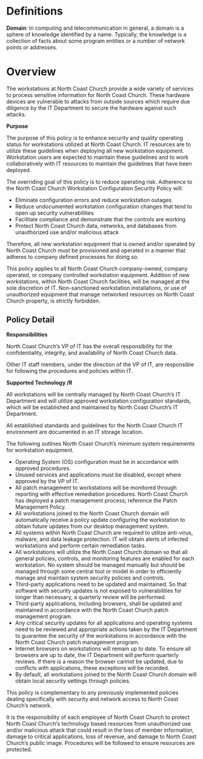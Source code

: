 # **Definitions**

**Domain**: In computing and telecommunication in general, a domain is a sphere of knowledge identified by a name. Typically, the knowledge is a collection of facts about some program entities or a number of network points or addresses.

# **Overview**

The workstations at North Coast Church provide a wide variety of services to process sensitive information for North Coast Church. These hardware devices are vulnerable to attacks from outside sources which require due diligence by the IT Department to secure the hardware against such attacks.

**Purpose**

The purpose of this policy is to enhance security and quality operating status for workstations utilized at North Coast Church. IT resources are to utilize these guidelines when deploying all new workstation equipment. Workstation users are expected to maintain these guidelines and to work collaboratively with IT resources to maintain the guidelines that have been deployed.

The overriding goal of this policy is to reduce operating risk. Adherence to the North Coast Church Workstation Configuration Security Policy will:

- Eliminate configuration errors and reduce workstation outages
- Reduce undocumented workstation configuration changes that tend to open up security vulnerabilities
- Facilitate compliance and demonstrate that the controls are working
- Protect North Coast Church data, networks, and databases from unauthorized use and/or malicious attack

Therefore, all new workstation equipment that is owned and/or operated by North Coast Church must be provisioned and operated in a manner that adheres to company defined processes for doing so.

This policy applies to all North Coast Church company-owned, company operated, or company controlled workstation equipment. Addition of new workstations, within North Coast Church facilities, will be managed at the sole discretion of IT. Non-sanctioned workstation installations, or use of unauthorized equipment that manage networked resources on North Coast Church property, is strictly forbidden.

## **Policy Detail**

**Responsibilities**

North Coast Church’s VP of IT has the overall responsibility for the confidentiality, integrity, and availability of North Coast Church data.

Other IT staff members, under the direction of the VP of IT, are responsible for following the procedures and policies within IT.

**Supported Technology /R**

All workstations will be centrally managed by North Coast Church’s IT Department and will utilize approved workstation configuration standards, which will be established and maintained by North Coast Church’s IT Department.

All established standards and guidelines for the North Coast Church IT environment are documented in an IT storage location.

The following outlines North Coast Church’s minimum system requirements for workstation equipment.

- Operating System (OS) configuration must be in accordance with approved procedures.
- Unused services and applications must be disabled, except where approved by the VP of IT.
- All patch management to workstations will be monitored through reporting with effective remediation procedures. North Coast Church has deployed a patch management process; reference the Patch Management Policy.
- All workstations joined to the North Coast Church domain will automatically receive a policy update configuring the workstation to obtain future updates from our desktop management system.
- All systems within North Coast Church are required to utilize anti-virus, malware, and data leakage protection. IT will obtain alerts of infected workstations and perform certain remediation tasks.
- All workstations will utilize the North Coast Church domain so that all general policies, controls, and monitoring features are enabled for each workstation. No system should be managed manually but should be managed through some central tool or model in order to efficiently manage and maintain system security policies and controls.
- Third-party applications need to be updated and maintained. So that software with security updates is not exposed to vulnerabilities for longer than necessary, a quarterly review will be performed.
- Third-party applications, including browsers, shall be updated and maintained in accordance with the North Coast Church patch management program.
- Any critical security updates for all applications and operating systems need to be reviewed and appropriate actions taken by the IT Department to guarantee the security of the workstations in accordance with the North Coast Church patch management program.
- Internet browsers on workstations will remain up to date. To ensure all browsers are up to date, the IT Department will perform quarterly reviews. If there is a reason the browser cannot be updated, due to conflicts with applications, these exceptions will be recorded.
- By default, all workstations joined to the North Coast Church domain will obtain local security settings through policies.

This policy is complementary to any previously implemented policies dealing specifically with security and network access to North Coast Church’s network.

It is the responsibility of each employee of North Coast Church to protect North Coast Church’s technology based resources from unauthorized use and/or malicious attack that could result in the loss of member information, damage to critical applications, loss of revenue, and damage to North Coast Church’s public image. Procedures will be followed to ensure resources are protected.